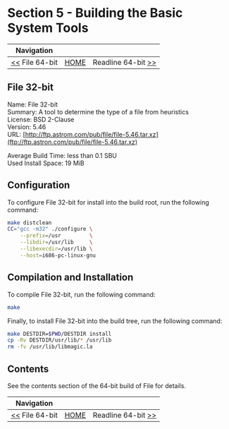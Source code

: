 # Section 5 - Building the Basic System Tools

| Navigation |||
| --- | --- | ---: |
| [<<](./File64bit.md) File 64-bit | [HOME](../README.md) | Readline 64-bit [>>](./Readline64bit.md) |

## File 32-bit

Name: File 32-bit<br />
Summary: A tool to determine the type of a file from heuristics<br />
License: BSD 2-Clause<br />
Version: 5.46<br />
URL: [http://ftp.astrom.com/pub/file/file-5.46.tar.xz](ftp://ftp.astron.com/pub/file/file-5.46.tar.xz)<br />

Average Build Time: less than 0.1 SBU<br />
Used Install Space: 19 MiB<br />

## Configuration

To configure File 32-bit for install into the build root, run the following command:

```bash
make distclean
CC="gcc -m32" ./configure \
    --prefix=/usr         \
    --libdir=/usr/lib     \
    --libexecdir=/usr/lib \
    --host=i686-pc-linux-gnu
```

## Compilation and Installation

To compile File 32-bit, run the following command:

```bash
make
```

Finally, to install File 32-bit into the build tree, run the following command:

```bash
make DESTDIR=$PWD/DESTDIR install
cp -Rv DESTDIR/usr/lib/* /usr/lib
rm -fv /usr/lib/libmagic.la
```

## Contents

See the contents section of the 64-bit build of File for details.

| Navigation |||
| --- | --- | ---: |
| [<<](./File64bit.md) File 64-bit | [HOME](../README.md) | Readline 64-bit [>>](./Readline64bit.md) |
